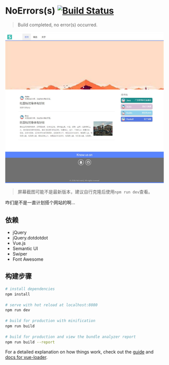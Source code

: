 # NoErrors(s) [![Build Status](https://travis-ci.org/ProgramLeague/website.svg?branch=master&style=flat-square)](https://travis-ci.org/ProgramLeague/website)

> Build completed, no error(s) occurred.

![屏幕截图](https://raw.githubusercontent.com/ProgramLeague/website/master/img/screenshot.jpg)

> 屏幕截图可能不是最新版本，建议自行克隆后使用`npm run dev`查看。

咋们是不是一直计划搭个网站的啊...
## 依赖
 - jQuery
 - jQuery.dotdotdot
 - Vue.js 
 - Semantic UI
 - Swiper
 - Font Awesome

## 构建步骤

``` bash
# install dependencies
npm install

# serve with hot reload at localhost:8080
npm run dev

# build for production with minification
npm run build

# build for production and view the bundle analyzer report
npm run build --report
```

For a detailed explanation on how things work, check out the [guide](http://vuejs-templates.github.io/webpack/) and [docs for vue-loader](http://vuejs.github.io/vue-loader).
